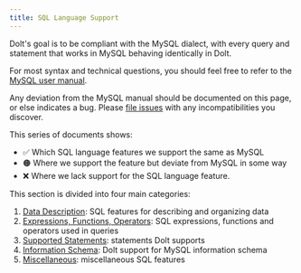 ```yaml
---
title: SQL Language Support
---
```


Dolt's goal is to be compliant with the MySQL dialect, with every query and statement that works in MySQL behaving identically in Dolt. 

For most syntax and technical questions, you should feel free to refer to the [MySQL user manual](https://dev.mysql.com/doc/refman/8.0/en/select.html). 

Any deviation from the MySQL manual should be documented on this page, or else indicates a bug. Please [file issues](https://github.com/dolthub/dolt/issues) with any incompatibilities you discover.

This series of documents shows:

* ✅ Which SQL language features we support the same as MySQL 
* 🟠 Where we support the feature but deviate from MySQL in some way 
* ❌ Where we lack support for the SQL language feature. 

This section is divided into four main categories:

1. [Data Description](data-description.md): SQL features for describing and organizing data
2. [Expressions, Functions, Operators](expressions-functions-operators.md): SQL expressions, functions and operators used in queries
3. [Supported Statements](supported-statements.md): statements Dolt supports
4. [Information Schema](information-schema.md): Dolt support for MySQL information schema 
5. [Miscellaneous](miscellaneous.md): miscellaneous SQL features